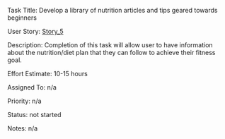 Task Title: Develop a library of nutrition articles and tips geared towards beginners

User Story: [Story_5](mywebclass-agile-docs/documentation/templates/theme/initiatives/epics/stories/Story_5.md)

Description: Completion of this task will allow user to have information about the nutrition/diet plan that they can follow to achieve their fitness goal.

Effort Estimate: 10-15 hours

Assigned To: n/a

Priority: n/a

Status: not started

Notes: n/a

